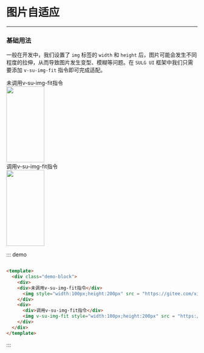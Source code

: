 <!--
 * @description: 
 * @author: 小羽
 * @Date: 2021-03-07 09:45:02
 * @LastEditTime: 2021-04-11 11:16:30
 * @Copyright: 1.0.0
-->
<style>
  .w__tag{
    margin-right: 10px;
  }
</style>

# 图片自适应
----
### 基础用法

一般在开发中，我们设置了 `img` 标签的 `width` 和 `height` 后，图片可能会发生不同程度的拉伸，从而导致图片发生变型、模糊等问题。在 `SULG UI` 框架中我们只需要添加 `v-su-img-fit` 指令即可完成适配。

<div class="demo-block">
  <div>
    <div>未调用v-su-img-fit指令</div>
    <img style="width:100px;height:200px" src = "https://gitee.com/xiaoyu-web/img-sed/raw/master/images/%E5%BE%AE%E4%BF%A1%E5%9B%BE%E7%89%87_20200505000654.jpg"/>
  </div>
  <div>
    <div>调用v-su-img-fit指令</div>
    <img v-su-img-fit style="width:100px;height:200px" src = "https://gitee.com/xiaoyu-web/img-sed/raw/master/images/%E5%BE%AE%E4%BF%A1%E5%9B%BE%E7%89%87_20200505000654.jpg"/>
  </div>
</div>

::: demo
```html

<template>
  <div class="demo-block">
    <div>
    <div>未调用v-su-img-fit指令</div>
      <img style="width:100px;height:200px" src = "https://gitee.com/xiaoyu-web/img-sed/raw/master/images/%E5%BE%AE%E4%BF%A1%E5%9B%BE%E7%89%87_20200505000654.jpg"/>
    </div>
    <div>
      <div>调用v-su-img-fit指令</div>
      <img v-su-img-fit style="width:100px;height:200px" src = "https://gitee.com/xiaoyu-web/img-sed/raw/master/images/%E5%BE%AE%E4%BF%A1%E5%9B%BE%E7%89%87_20200505000654.jpg"/>
    </div>
  </div>
</template>

```
:::




<!-- 
## 参数

| 参数      | 说明          | 类型      | 可选值                           | 默认值  |
|---------- |-------------- |---------- |--------------------------------  |-------- |
| amount | 显示的数字（必须） | Number | — |  |
| time | 持续时间 | Number | — | 1000 |
| start | 开始变化 | Boolean | — | true |
| thousand | 千分位 | Boolean | — | false | -->


